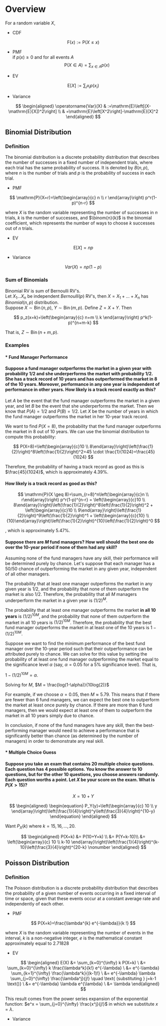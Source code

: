 # Overview
For a random variable $X$, 
- CDF

$$\mathrm{F}(x):=\mathrm{P}(X \leq x)$$


- PMF\
if $p(x) \geq 0$ and for all events $A$
$$\mathrm{P}(X \in A)=\sum_{x \in A} p(x)$$

- EV

$$
\mathrm{E}[X]:=\sum_i x_i p\left(x_i\right)
$$

- Variance

$$
\begin{aligned}
\operatorname{Var}(X) & :=\mathrm{E}\left[(X-\mathrm{E}[X])^2\right] \\
& =\mathrm{E}\left[X^2\right]-\mathrm{E}[X]^2
\end{aligned}
$$

## Binomial Distribution

### Definition
The binomial distribution is a discrete probability distribution that describes the number of successes in a fixed number of independent trials, where each trial has the same probability of success. It is denoted by $B(n,p)$, where $n$ is the number of trials and $p$ is the probability of success in each trial. 

- PMF

$$
\mathrm{P}(X=r)=\left(\begin{array}{c}
n \\
r
\end{array}\right) p^r(1-p)^{n-r}
$$

where $X$ is the random variable representing the number of successes in $n$ trials, $k$ is the number of successes, and $\binom{n}{k}$ is the binomial coefficient, which represents the number of ways to choose $k$ successes out of $n$ trials. 

- EV

$$
\mathrm{E}[X]=np
$$

- Variance

$$
Var(X) = np(1-p)
$$

### Sum of Binomials
Binomial RV is sum of Bernoulli RV's. \
Let $X_1...X_n$ be independent $Bernoulli(p)$ RV's, then $X = X_1 + ...+ X_n$ has $Binomial(n,p)$ distribution. \
Suppose $X \sim \operatorname{Bin}(n, p)$, $Y \sim \operatorname{Bin}(m, p)$. Define $Z=X+Y$. 
Then 

$$
p_z(x=k)=\left(\begin{array}{c}
n+m \\
k
\end{array}\right) p^k(1-p)^{n+m-k}
$$

That is, $Z \sim \operatorname{Bin}(n+m, p)$.

### Examples

#### * Fund Manager Performance

#### Suppose a fund manager outperforms the market in a given year with probability $1/2$ and she underperforms the market with probability $1/2$. She has a track record of $10$ years and has outperformed the market in $8$ of the $10$ years. Moreover, performance in any one year is independent of performance in other years. How likely is a track record exactly as this?

Let $A$ be the event that the fund manager outperforms the market in a given year, and let $B$ be the event that she underperforms the market. Then we know that $P(A) = 1/2$ and $P(B) = 1/2$. Let $X$ be the number of years in which the fund manager outperforms the market in her 10-year track record.

We want to find $P(X = 8)$, the probability that the fund manager outperforms the market in 8 out of 10 years. We can use the binomial distribution to compute this probability:

$$
P(X=8)=\left(\begin{array}{c}10 \\ 8\end{array}\right)\left(\frac{1}{2}\right)^8\left(\frac{1}{2}\right)^2=45 \cdot \frac{1}{1024}=\frac{45}{1024}
$$

Therefore, the probability of having a track record as good as this is $\frac{45}{1024}$, which is approximately 4.39%.

#### How likely is a track record as good as this?

$$
\mathrm{P}(X \geq 8)=\sum_{r=8}^n\left(\begin{array}{c}n \\ r\end{array}\right) p^r(1-p)^{n-r} = \left(\begin{array}{c}10 \\ 8\end{array}\right)\left(\frac{1}{2}\right)^8\left(\frac{1}{2}\right)^2 + \left(\begin{array}{c}10 \\ 9\end{array}\right)\left(\frac{1}{2}\right)^9\left(\frac{1}{2}\right)^1 + \left(\begin{array}{c}{10} \\ {10}\end{array}\right)\left(\frac{1}{2}\right)^{10}\left(\frac{1}{2}\right)^0 $$

, which is approximately 5.47%.

#### Suppose there are $M$ fund managers? How well should the best one do over the 10-year period if none of them had any skill?
Assuming none of the fund managers have any skill, their performance will be determined purely by chance. Let's suppose that each manager has a 50/50 chance of outperforming the market in any given year, independent of all other managers.

The probability that at least one manager outperforms the market in any given year is $1/2$, and the probability that none of them outperform the market is also $1/2$. Therefore, the probability that all $M$ managers underperform the market in a given year is $(1/2)^M$.

The probability that at least one manager outperforms the market **in all 10 years** is $(1/2)^{10M}$, and the probability that none of them outperform the market in all 10 years is $(1/2)^{10M}$. Therefore, the probability that the best fund manager outperforms the market in at least one of the 10 years is $1-(1/2)^{10M}$.

Suppose we want to find the minimum performance of the best fund manager over the 10-year period such that their outperformance can be attributed purely to chance. We can solve for this value by setting the probability of at least one fund manager outperforming the market equal to the significance level $\alpha$ (say, $\alpha = 0.05$ for a 5% significance level). That is,

$1 - (1/2)^{10M} = \alpha$.

Solving for $M$, $M = \frac{log(1-\alpha)}{10log(2)}$

For example, if we choose $\alpha = 0.05$, then $M \approx 5.79$. This means that if there are fewer than 6 fund managers, we can expect the best one to outperform the market at least once purely by chance. If there are more than 6 fund managers, then we would expect at least one of them to outperform the market in all 10 years simply due to chance.

In conclusion, if none of the fund managers have any skill, then the best-performing manager would need to achieve a performance that is significantly better than chance (as determined by the number of managers) in order to demonstrate any real skill.

#### * Multiple Choice Guess
#### Suppose you take an exam that contains 20 multiple choice questions. Each question has 4 possible options. You know the answer to 10 questions, but for the other 10 questions, you choose answers randomly. Each question worths a point. Let $X$ be your score on the exam. What is $P(X \gt 15)$?

$$ X = 10 + Y $$

$$
\begin{aligned}
\begin{equation}
P_Y(y)=\left(\begin{array}{c}
10 \\
y
\end{array}\right)\left(\frac{1}{4}\right)^y\left(\frac{3}{4}\right)^{10-y}
\end{equation}
\end{aligned}
$$


Want $P_X(k)$ where $k=15, 16, ..., 20$.

$$
\begin{aligned}
P(X=k) &= P(10+Y=k) \\
&= P(Y=k-10)\\
&= \left(\begin{array}{c}
10 \\
k-10
\end{array}\right)\left(\frac{1}{4}\right)^{k-10}\left(\frac{3}{4}\right)^{20-k} \nonumber
\end{aligned}
$$

## Poisson Distribution
### Definition

The Poisson distribution is a discrete probability distribution that describes the probability of a given number of events occurring in a fixed interval of time or space, given that these events occur at a constant average rate and independently of each other. 

- PMF

$$
P(X=k)=\frac{\lambda^{k} e^{-\lambda}}{k !}
$$

where $X$ is the random variable representing the number of events in the interval, $k$ is a non-negative integer, $e$ is the mathematical constant approximately equal to 2.71828

- EV

$$
\begin{aligned}
E(X) &= \sum_{k=0}^{\infty} k P(X=k) \
&= \sum_{k=0}^{\infty} k \frac{\lambda^k}{k!} e^{-\lambda} \
&= e^{-\lambda} \sum_{k=1}^{\infty} \frac{\lambda^k}{(k-1)!} \
&= e^{-\lambda} \lambda \sum_{j=0}^{\infty} \frac{\lambda^j}{j!} \quad \text{ (substituting } j=k-1 \text{)} \
&= e^{-\lambda} \lambda e^{\lambda} \
&= \lambda
\end{aligned}
$$

This result comes from the power series expansion of the exponential function: $e^x = \sum_{j=0}^{\infty} \frac{x^j}{j!}$ in which we substitute $x = \lambda$.


- Variance
